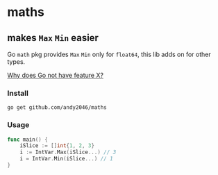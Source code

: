 # maths

## makes `Max` `Min` easier
Go `math` pkg provides `Max` `Min` only for `float64`, this lib adds on for other types.

[Why does Go not have feature X?](https://golang.org/doc/faq#Why_doesnt_Go_have_feature_X)

### Install

```
go get github.com/andy2046/maths
```

### Usage

```go
func main() {
    iSlice := []int{1, 2, 3}
    i := IntVar.Max(iSlice...) // 3
    i = IntVar.Min(iSlice...) // 1
}
```
